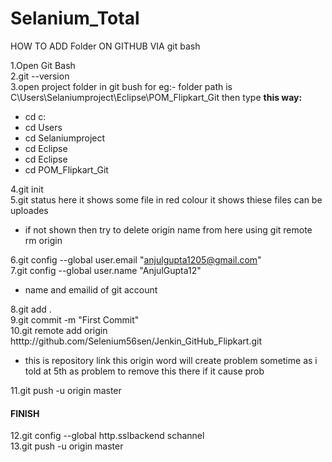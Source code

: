 # Selanium_Total 

HOW TO ADD Folder ON GITHUB VIA git bash


1.Open Git Bash <br/>
2.git --version <br/>
3.open project folder in git bush for eg:- folder path is C\Users\Selaniumproject\Eclipse\POM_Flipkart_Git then type **this way:** <br/>
- cd c: 
- cd Users
- cd Selaniumproject 
- cd Eclipse 
- cd Eclipse 
- cd POM_Flipkart_Git

4.git init<br/>
5.git status here it shows some file in red colour it shows thiese files can be uploades 
- if not shown then try to delete origin name from here using git remote rm origin

6.git config --global user.email "anjulgupta1205@gmail.com"<br/>
7.git config --global user.name "AnjulGupta12" <br/> 
- name and emailid of git account

8.git add .<br/>
9.git commit -m "First Commit"<br/>
10.git remote add origin htttp://github.com/Selenium56sen/Jenkin_GitHub_Flipkart.git 
- this is repository link this origin word will create problem sometime as i told at 5th as problem to remove this there if it cause prob

11.git push -u origin master<br/>
#### **FINISH**<br/>
12.git config --global http.sslbackend schannel<br/>
13.git push -u origin master<br/>
